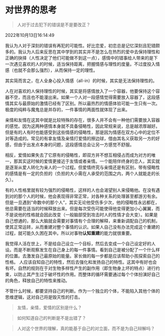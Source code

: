 # 对世界的思考

> 人对于过去犯下的错误是不是要改正？

2022年10月13日16:14:49

我认为人对于深刻的错误有再犯的可能性。好比恋爱，初恋总是记忆深刻且犯错颇多的。我认为人后来反思在其中学到的其实并不是怎么在热烈的爱中去保持理性和正确的抉择（人性决定了他们可能做不到这一点），感情中的错事给人带来的是下一次遇见喜欢的人的时候，适当保持距离，把握情感与理性的度量。不过度投入情感（也就不会那么强烈），从而保持一定的理性。

其实简而言之，在人全身心投入情感（all-in）的时候，其实是无法保持理性的。

人在对喜欢的人保持理性的时候，其实是将感情放入了一个容器，他要保持这个容器不空，而且也不能漫出来。如果一个人对一段感情觉得需要放入容器了，这段感情其实与最原始的激情已经有了区别。所以最热烈的情感体验可能一生只有一次。极度的纯粹与魔鬼总是并存的，一件事情的两面性就体现了出来。

亲情和友情在这其中就是比较特殊的存在，很多人并不会有一种他们需要放入容器的感觉。因为这两种感情本身就不具备侵略性，因此常规来说，总是越浓厚越好。但是有的人有时也能感受到这些情感的侵略性，那是因为情感在双方心中的定位不对等造成的。常见的有拿友情及亲情打爱情的擦边球，借由其名义获取另一方的好感，但由于出发点本身的问题，这段感情总会让另一方感觉不舒服。

相反，爱情如果失去了它原有的侵略性，即双方并不想互相侵占而成为对方的唯一，那其实这时候的爱情更接近于友情或者亲情。一个能陪伴终身的恋人，其实就是逐渐从爱人转化为亲人的一个过程。但爱情终究与亲情还是有区别，带有侵略性的感情是有一定的负担的（负担的大小需在人承受的范围之内，两个人就能走的长久）。

有的人性格里就有较为强烈的侵略性，这样的人也会渴望别人来侵略他。在没有遇到对的那个人的时候，他会表现得非常正常，对各种关系的处理甚至都游刃有余。但是一旦遇到“命数中的那个人”，其实无论他受伤多少次，他的侵略性永远都在，他总需要在适当的时候释放出来。但是每次受伤可能使得他变得更加小心翼翼，而不是说他的性格就会因此改变（一般脑部受到攻击时人的性情才会大变）。如果是自己想通的，那么大脑就会需要对事情有个合理的解释，来重新调配自己的机制，使其正常运转，从而重建对整个事情的认识。如果人自己没有办法完成这个重建的过程，就可能久久困在其中。所以对事物**认知重建**的能力就很重要。

我觉得人活在世上，不是给自己设立一个目标，然后去变成一个自己设定好的人设。而是不断观察发生在自己身上的每一件事情。看到自己是被分配了一个什么样的位置。去激发自己最原始的能量。家长做的每一步都是应该帮助小孩探索自己的性格。
人应该自知自己的特性，然后去强化和发扬自己的特性。这其中有好也会有坏。自然的规则在于对生物多样性产生的副作用（即生物身上坏的特点）进行约束，以防止其产生过于破坏性的作用。而整体的循环需要通过每个个体扮演好自己的角色，释放自己的特性来推动。

不管什么时候，都要坚持自己的判断。作为一个独立的个体，不能陷入其他个体的思维逻辑，这对自己将是毁灭性的打击。



> 友情，亲情，爱情的区别是什么？



> 如何知道自己的判断是不是出错了？



> 人对这个世界的理解，真的能基于自己的对立面，而不是为自己辩解吗？